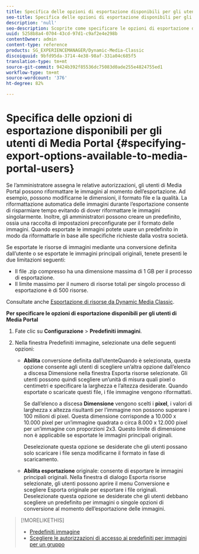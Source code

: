 ```yaml
---
title: Specifica delle opzioni di esportazione disponibili per gli utenti di Media Portal
seo-title: Specifica delle opzioni di esportazione disponibili per gli utenti di Media Portal
description: 'null'
seo-description: Scoprite come specificare le opzioni di esportazione disponibili per gli utenti di Media Portal.
uuid: 5258b8a4-0704-43cd-97d1-c9af2e4e298b
contentOwner: admin
content-type: reference
products: SG_EXPERIENCEMANAGER/Dynamic-Media-Classic
discoiquuid: 9bfd95da-3714-4e38-98af-331a04c685f5
translation-type: tm+mt
source-git-commit: 9424b392f85536dc75083d0ade255e4824755ed1
workflow-type: tm+mt
source-wordcount: '376'
ht-degree: 82%

---
```



# Specifica delle opzioni di esportazione disponibili per gli utenti di Media Portal {#specifying-export-options-available-to-media-portal-users}

Se l’amministratore assegna le relative autorizzazioni, gli utenti di Media Portal possono riformattare le immagini al momento dell’esportazione. Ad esempio, possono modificarne le dimensioni, il formato file e la qualità. La riformattazione automatica delle immagini durante l’esportazione consente di risparmiare tempo evitando di dover riformattare le immagini singolarmente. Inoltre, gli amministratori possono creare un predefinito, ossia una raccolta di impostazioni preconfigurate per il formato delle immagini. Quando esportate le immagini potete usare un predefinito in modo da riformattarle in base alle specifiche richieste dalla vostra società.

Se esportate le risorse di immagini mediante una conversione definita dall’utente o se esportate le immagini principali originali, tenete presenti le due limitazioni seguenti:

* Il file .zip compresso ha una dimensione massima di 1 GB per il processo di esportazione.
* Il limite massimo per il numero di risorse totali per singolo processo di esportazione è di 500 risorse.

Consultate anche [Esportazione di risorse da Dynamic Media Classic](exporting-assets-from-dmc.md#exporting-assets-from_dmc).

**Per specificare le opzioni di esportazione disponibili per gli utenti di Media Portal**

1. Fate clic su **Configurazione** > **Predefiniti immagini**.
1. Nella finestra Predefiniti immagine, selezionate una delle seguenti opzioni:

   * **Abilita**
conversione definita dall’utenteQuando è selezionata, questa opzione consente agli utenti di scegliere un’altra opzione dall’elenco a discesa Dimensione nella finestra Esporta risorse selezionate. Gli utenti possono quindi scegliere un’unità di misura quali pixel o centimetri e specificare la larghezza e l’altezza desiderate. Quando esportate o scaricate questi file, i file immagine vengono riformattati.

      Se dall’elenco a discesa **Dimensione** vengono scelti i **pixel**, i valori di larghezza x altezza risultanti per l’immagine non possono superare i 100 milioni di pixel. Questa dimensione corrisponde a 10.000 x 10.000 pixel per un’immagine quadrata o circa 8.000 x 12.000 pixel per un’immagine con proporzioni 2x3. Questo limite di dimensione non è applicabile se esportate le immagini principali originali.

      Deselezionate questa opzione se desiderate che gli utenti possano solo scaricare i file senza modificarne il formato in fase di scaricamento.

   * **Abilita esportazione**
originale: consente di esportare le immagini principali originali. Nella finestra di dialogo Esporta risorse selezionate, gli utenti possono aprire il menu Conversione e scegliere Esporta originale per esportare i file originali. Deselezionate questa opzione se desiderate che gli utenti debbano scegliere un predefinito per immagini o singole opzioni di conversione al momento dell’esportazione delle immagini.

>[!MORELIKETHIS]
>
>* [Predefiniti immagine](application-setup.md#image_presets)
>* [Scegliere le autorizzazioni di accesso ai predefiniti per immagini per un gruppo](creating-media-portal-groups.md#choosing_image_preset_access_permissions_for_a_group)

